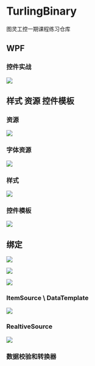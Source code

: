 # TurlingBinary

图灵工控一期课程练习仓库

## WPF

### 控件实战

![](https://raw.githubusercontent.com/ethanielK/ImgGallery/main/2024/10/28-21-27-50-2024-10-28-21-09-50-image.png)

## 样式 资源 控件模板

### 资源

![](https://raw.githubusercontent.com/ethanielK/ImgGallery/main/2024/10/30-20-40-43-2024-10-30-20-39-24-image.png)

### 字体资源

![](https://raw.githubusercontent.com/ethanielK/ImgGallery/main/2024/10/30-20-40-49-2024-10-30-20-39-58-image.png)

### 样式

![](https://raw.githubusercontent.com/ethanielK/ImgGallery/main/2024/10/30-20-41-14-2024-10-30-20-40-14-image.png)

### 控件模板

![](https://raw.githubusercontent.com/ethanielK/ImgGallery/main/2024/10/30-20-41-18-2024-10-30-20-40-29-image.png)

## 绑定

![](https://raw.githubusercontent.com/ethanielK/ImgGallery/main/2024/11/10-19-56-51-2024-11-10-19-56-40-image.png)

![](https://raw.githubusercontent.com/ethanielK/ImgGallery/main/2024/11/10-19-57-16-2024-11-10-19-57-11-image.png)

![](https://raw.githubusercontent.com/ethanielK/ImgGallery/main/2024/11/10-19-57-55-2024-11-10-19-57-47-image.png)

### ItemSource \ DataTemplate

![](https://raw.githubusercontent.com/ethanielK/ImgGallery/main/2024/11/10-19-58-25-2024-11-10-19-58-22-image.png)

### RealtiveSource

![](https://raw.githubusercontent.com/ethanielK/ImgGallery/main/2024/11/10-19-58-50-2024-11-10-19-58-48-image.png)

### 数据校验和转换器

<img title="" src="https://raw.githubusercontent.com/ethanielK/ImgGallery/main/2024/11/30-20-16-06-2024-11-30-20-13-36-image.png" alt="" data-align="inline">
